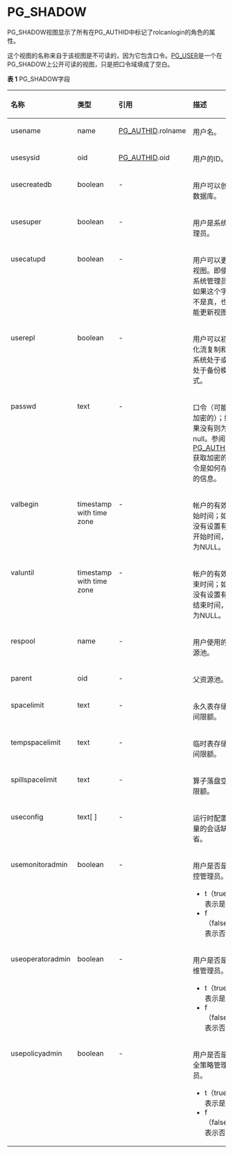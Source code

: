 # PG\_SHADOW<a name="ZH-CN_TOPIC_0289900422"></a>

PG\_SHADOW视图显示了所有在PG\_AUTHID中标记了rolcanlogin的角色的属性。

这个视图的名称来自于该视图是不可读的，因为它包含口令。[PG\_USER](PG_USER.md)是一个在PG\_SHADOW上公开可读的视图，只是把口令域填成了空白。

**表 1**  PG\_SHADOW字段

<a name="zh-cn_topic_0283136753_zh-cn_topic_0237122436_zh-cn_topic_0059778735_t0ad252bdb8024160816353f61e3bad0d"></a>
<table><thead align="left"><tr id="zh-cn_topic_0283136753_zh-cn_topic_0237122436_zh-cn_topic_0059778735_rf5d3d56d7ca540e49df0e63f3a534d81"><th class="cellrowborder" valign="top" width="17.11%" id="mcps1.2.5.1.1"><p id="zh-cn_topic_0283136753_zh-cn_topic_0237122436_zh-cn_topic_0059778735_abeddac62771547d3820cd7abb2121ede"><a name="zh-cn_topic_0283136753_zh-cn_topic_0237122436_zh-cn_topic_0059778735_abeddac62771547d3820cd7abb2121ede"></a><a name="zh-cn_topic_0283136753_zh-cn_topic_0237122436_zh-cn_topic_0059778735_abeddac62771547d3820cd7abb2121ede"></a>名称</p>
</th>
<th class="cellrowborder" valign="top" width="19.17%" id="mcps1.2.5.1.2"><p id="zh-cn_topic_0283136753_zh-cn_topic_0237122436_zh-cn_topic_0059778735_af3e014174746494ab7eb5239b44d1416"><a name="zh-cn_topic_0283136753_zh-cn_topic_0237122436_zh-cn_topic_0059778735_af3e014174746494ab7eb5239b44d1416"></a><a name="zh-cn_topic_0283136753_zh-cn_topic_0237122436_zh-cn_topic_0059778735_af3e014174746494ab7eb5239b44d1416"></a>类型</p>
</th>
<th class="cellrowborder" valign="top" width="21.060000000000002%" id="mcps1.2.5.1.3"><p id="zh-cn_topic_0283136753_zh-cn_topic_0237122436_zh-cn_topic_0059778735_afcf72e94da6a4be884048056c370c7da"><a name="zh-cn_topic_0283136753_zh-cn_topic_0237122436_zh-cn_topic_0059778735_afcf72e94da6a4be884048056c370c7da"></a><a name="zh-cn_topic_0283136753_zh-cn_topic_0237122436_zh-cn_topic_0059778735_afcf72e94da6a4be884048056c370c7da"></a>引用</p>
</th>
<th class="cellrowborder" valign="top" width="42.66%" id="mcps1.2.5.1.4"><p id="zh-cn_topic_0283136753_zh-cn_topic_0237122436_zh-cn_topic_0059778735_a21e6c8f77dd6495c848b83d3b5f4a8df"><a name="zh-cn_topic_0283136753_zh-cn_topic_0237122436_zh-cn_topic_0059778735_a21e6c8f77dd6495c848b83d3b5f4a8df"></a><a name="zh-cn_topic_0283136753_zh-cn_topic_0237122436_zh-cn_topic_0059778735_a21e6c8f77dd6495c848b83d3b5f4a8df"></a>描述</p>
</th>
</tr>
</thead>
<tbody><tr id="zh-cn_topic_0283136753_zh-cn_topic_0237122436_zh-cn_topic_0059778735_r041b7866bcd54f0bb7f394ec81bbaae0"><td class="cellrowborder" valign="top" width="17.11%" headers="mcps1.2.5.1.1 "><p id="zh-cn_topic_0283136753_zh-cn_topic_0237122436_zh-cn_topic_0059778735_afc68bfdeadfb4fda8930c1264c543d6f"><a name="zh-cn_topic_0283136753_zh-cn_topic_0237122436_zh-cn_topic_0059778735_afc68bfdeadfb4fda8930c1264c543d6f"></a><a name="zh-cn_topic_0283136753_zh-cn_topic_0237122436_zh-cn_topic_0059778735_afc68bfdeadfb4fda8930c1264c543d6f"></a>usename</p>
</td>
<td class="cellrowborder" valign="top" width="19.17%" headers="mcps1.2.5.1.2 "><p id="zh-cn_topic_0283136753_zh-cn_topic_0237122436_zh-cn_topic_0059778735_a5c97dba62ae944368ad43223a4007f54"><a name="zh-cn_topic_0283136753_zh-cn_topic_0237122436_zh-cn_topic_0059778735_a5c97dba62ae944368ad43223a4007f54"></a><a name="zh-cn_topic_0283136753_zh-cn_topic_0237122436_zh-cn_topic_0059778735_a5c97dba62ae944368ad43223a4007f54"></a>name</p>
</td>
<td class="cellrowborder" valign="top" width="21.060000000000002%" headers="mcps1.2.5.1.3 "><p id="zh-cn_topic_0283136753_zh-cn_topic_0237122436_zh-cn_topic_0059778735_a3adf7dfe6e344393b54b170751dd20c9"><a name="zh-cn_topic_0283136753_zh-cn_topic_0237122436_zh-cn_topic_0059778735_a3adf7dfe6e344393b54b170751dd20c9"></a><a name="zh-cn_topic_0283136753_zh-cn_topic_0237122436_zh-cn_topic_0059778735_a3adf7dfe6e344393b54b170751dd20c9"></a><a href="PG_AUTHID.md">PG_AUTHID</a>.rolname</p>
</td>
<td class="cellrowborder" valign="top" width="42.66%" headers="mcps1.2.5.1.4 "><p id="zh-cn_topic_0283136753_zh-cn_topic_0237122436_zh-cn_topic_0059778735_aeca26d1e9e8a494cb058b225adda6e87"><a name="zh-cn_topic_0283136753_zh-cn_topic_0237122436_zh-cn_topic_0059778735_aeca26d1e9e8a494cb058b225adda6e87"></a><a name="zh-cn_topic_0283136753_zh-cn_topic_0237122436_zh-cn_topic_0059778735_aeca26d1e9e8a494cb058b225adda6e87"></a>用户名。</p>
</td>
</tr>
<tr id="zh-cn_topic_0283136753_zh-cn_topic_0237122436_zh-cn_topic_0059778735_re1a01047b4844ef88819dc63aa18a5ee"><td class="cellrowborder" valign="top" width="17.11%" headers="mcps1.2.5.1.1 "><p id="zh-cn_topic_0283136753_zh-cn_topic_0237122436_zh-cn_topic_0059778735_a8af985e9fb96466e9d78ad37f0f7bc00"><a name="zh-cn_topic_0283136753_zh-cn_topic_0237122436_zh-cn_topic_0059778735_a8af985e9fb96466e9d78ad37f0f7bc00"></a><a name="zh-cn_topic_0283136753_zh-cn_topic_0237122436_zh-cn_topic_0059778735_a8af985e9fb96466e9d78ad37f0f7bc00"></a>usesysid</p>
</td>
<td class="cellrowborder" valign="top" width="19.17%" headers="mcps1.2.5.1.2 "><p id="zh-cn_topic_0283136753_zh-cn_topic_0237122436_zh-cn_topic_0059778735_a89058e2e5dcf4d7ba155343b157b3229"><a name="zh-cn_topic_0283136753_zh-cn_topic_0237122436_zh-cn_topic_0059778735_a89058e2e5dcf4d7ba155343b157b3229"></a><a name="zh-cn_topic_0283136753_zh-cn_topic_0237122436_zh-cn_topic_0059778735_a89058e2e5dcf4d7ba155343b157b3229"></a>oid</p>
</td>
<td class="cellrowborder" valign="top" width="21.060000000000002%" headers="mcps1.2.5.1.3 "><p id="zh-cn_topic_0283136753_zh-cn_topic_0237122436_zh-cn_topic_0059778735_a17e51b6257574da7bf6c8459b81c2f03"><a name="zh-cn_topic_0283136753_zh-cn_topic_0237122436_zh-cn_topic_0059778735_a17e51b6257574da7bf6c8459b81c2f03"></a><a name="zh-cn_topic_0283136753_zh-cn_topic_0237122436_zh-cn_topic_0059778735_a17e51b6257574da7bf6c8459b81c2f03"></a><a href="PG_AUTHID.md">PG_AUTHID</a>.oid</p>
</td>
<td class="cellrowborder" valign="top" width="42.66%" headers="mcps1.2.5.1.4 "><p id="zh-cn_topic_0283136753_zh-cn_topic_0237122436_zh-cn_topic_0059778735_a78b4cd623d584eec802ee44cffd1ecd6"><a name="zh-cn_topic_0283136753_zh-cn_topic_0237122436_zh-cn_topic_0059778735_a78b4cd623d584eec802ee44cffd1ecd6"></a><a name="zh-cn_topic_0283136753_zh-cn_topic_0237122436_zh-cn_topic_0059778735_a78b4cd623d584eec802ee44cffd1ecd6"></a>用户的ID。</p>
</td>
</tr>
<tr id="zh-cn_topic_0283136753_zh-cn_topic_0237122436_zh-cn_topic_0059778735_rfb0982b9fd3b4760ab6b2748c7c82002"><td class="cellrowborder" valign="top" width="17.11%" headers="mcps1.2.5.1.1 "><p id="zh-cn_topic_0283136753_zh-cn_topic_0237122436_zh-cn_topic_0059778735_a1205d8d899ad4128bf95ef2b21ce3198"><a name="zh-cn_topic_0283136753_zh-cn_topic_0237122436_zh-cn_topic_0059778735_a1205d8d899ad4128bf95ef2b21ce3198"></a><a name="zh-cn_topic_0283136753_zh-cn_topic_0237122436_zh-cn_topic_0059778735_a1205d8d899ad4128bf95ef2b21ce3198"></a>usecreatedb</p>
</td>
<td class="cellrowborder" valign="top" width="19.17%" headers="mcps1.2.5.1.2 "><p id="zh-cn_topic_0283136753_zh-cn_topic_0237122436_zh-cn_topic_0059778735_ab2d16a44fb66402e92f3cd750295c075"><a name="zh-cn_topic_0283136753_zh-cn_topic_0237122436_zh-cn_topic_0059778735_ab2d16a44fb66402e92f3cd750295c075"></a><a name="zh-cn_topic_0283136753_zh-cn_topic_0237122436_zh-cn_topic_0059778735_ab2d16a44fb66402e92f3cd750295c075"></a><span id="zh-cn_topic_0283136753_zh-cn_topic_0237122436_text4110943203015"><a name="zh-cn_topic_0283136753_zh-cn_topic_0237122436_text4110943203015"></a><a name="zh-cn_topic_0283136753_zh-cn_topic_0237122436_text4110943203015"></a>boolean</span></p>
</td>
<td class="cellrowborder" valign="top" width="21.060000000000002%" headers="mcps1.2.5.1.3 "><p id="zh-cn_topic_0283136753_zh-cn_topic_0237122436_zh-cn_topic_0059778735_a87c3314cb6834efa85f19d3771d9e57f"><a name="zh-cn_topic_0283136753_zh-cn_topic_0237122436_zh-cn_topic_0059778735_a87c3314cb6834efa85f19d3771d9e57f"></a><a name="zh-cn_topic_0283136753_zh-cn_topic_0237122436_zh-cn_topic_0059778735_a87c3314cb6834efa85f19d3771d9e57f"></a>-</p>
</td>
<td class="cellrowborder" valign="top" width="42.66%" headers="mcps1.2.5.1.4 "><p id="zh-cn_topic_0283136753_zh-cn_topic_0237122436_zh-cn_topic_0059778735_aa713b531ea034bfbbccbedbab4421a68"><a name="zh-cn_topic_0283136753_zh-cn_topic_0237122436_zh-cn_topic_0059778735_aa713b531ea034bfbbccbedbab4421a68"></a><a name="zh-cn_topic_0283136753_zh-cn_topic_0237122436_zh-cn_topic_0059778735_aa713b531ea034bfbbccbedbab4421a68"></a>用户可以创建数据库。</p>
</td>
</tr>
<tr id="zh-cn_topic_0283136753_zh-cn_topic_0237122436_zh-cn_topic_0059778735_r961171593705479c9d8ff1b973448f7c"><td class="cellrowborder" valign="top" width="17.11%" headers="mcps1.2.5.1.1 "><p id="zh-cn_topic_0283136753_zh-cn_topic_0237122436_zh-cn_topic_0059778735_ac850ae85feb24d09b9f181ee19daa83c"><a name="zh-cn_topic_0283136753_zh-cn_topic_0237122436_zh-cn_topic_0059778735_ac850ae85feb24d09b9f181ee19daa83c"></a><a name="zh-cn_topic_0283136753_zh-cn_topic_0237122436_zh-cn_topic_0059778735_ac850ae85feb24d09b9f181ee19daa83c"></a>usesuper</p>
</td>
<td class="cellrowborder" valign="top" width="19.17%" headers="mcps1.2.5.1.2 "><p id="zh-cn_topic_0283136753_zh-cn_topic_0237122436_zh-cn_topic_0059778735_ade18f3fd26974f87a811bf2a89414be4"><a name="zh-cn_topic_0283136753_zh-cn_topic_0237122436_zh-cn_topic_0059778735_ade18f3fd26974f87a811bf2a89414be4"></a><a name="zh-cn_topic_0283136753_zh-cn_topic_0237122436_zh-cn_topic_0059778735_ade18f3fd26974f87a811bf2a89414be4"></a><span id="text1695868184111"><a name="text1695868184111"></a><a name="text1695868184111"></a>boolean</span></p>
</td>
<td class="cellrowborder" valign="top" width="21.060000000000002%" headers="mcps1.2.5.1.3 "><p id="zh-cn_topic_0283136753_zh-cn_topic_0237122436_zh-cn_topic_0059778735_af73c6cdd90a74a80b0c0dbf3749ca799"><a name="zh-cn_topic_0283136753_zh-cn_topic_0237122436_zh-cn_topic_0059778735_af73c6cdd90a74a80b0c0dbf3749ca799"></a><a name="zh-cn_topic_0283136753_zh-cn_topic_0237122436_zh-cn_topic_0059778735_af73c6cdd90a74a80b0c0dbf3749ca799"></a>-</p>
</td>
<td class="cellrowborder" valign="top" width="42.66%" headers="mcps1.2.5.1.4 "><p id="zh-cn_topic_0283136753_zh-cn_topic_0237122436_zh-cn_topic_0059778735_a666f1dbda19746eaacde1724712f9629"><a name="zh-cn_topic_0283136753_zh-cn_topic_0237122436_zh-cn_topic_0059778735_a666f1dbda19746eaacde1724712f9629"></a><a name="zh-cn_topic_0283136753_zh-cn_topic_0237122436_zh-cn_topic_0059778735_a666f1dbda19746eaacde1724712f9629"></a>用户是系统管理员。</p>
</td>
</tr>
<tr id="zh-cn_topic_0283136753_zh-cn_topic_0237122436_zh-cn_topic_0059778735_r3796df17669344d4a6c38ddb13156115"><td class="cellrowborder" valign="top" width="17.11%" headers="mcps1.2.5.1.1 "><p id="zh-cn_topic_0283136753_zh-cn_topic_0237122436_zh-cn_topic_0059778735_a11c3a84d3f9a4c2c8f06a9ffb1d50c1a"><a name="zh-cn_topic_0283136753_zh-cn_topic_0237122436_zh-cn_topic_0059778735_a11c3a84d3f9a4c2c8f06a9ffb1d50c1a"></a><a name="zh-cn_topic_0283136753_zh-cn_topic_0237122436_zh-cn_topic_0059778735_a11c3a84d3f9a4c2c8f06a9ffb1d50c1a"></a>usecatupd</p>
</td>
<td class="cellrowborder" valign="top" width="19.17%" headers="mcps1.2.5.1.2 "><p id="zh-cn_topic_0283136753_zh-cn_topic_0237122436_zh-cn_topic_0059778735_addf4e40c76fa4231acadd47c958141d5"><a name="zh-cn_topic_0283136753_zh-cn_topic_0237122436_zh-cn_topic_0059778735_addf4e40c76fa4231acadd47c958141d5"></a><a name="zh-cn_topic_0283136753_zh-cn_topic_0237122436_zh-cn_topic_0059778735_addf4e40c76fa4231acadd47c958141d5"></a><span id="text658312106414"><a name="text658312106414"></a><a name="text658312106414"></a>boolean</span></p>
</td>
<td class="cellrowborder" valign="top" width="21.060000000000002%" headers="mcps1.2.5.1.3 "><p id="zh-cn_topic_0283136753_zh-cn_topic_0237122436_zh-cn_topic_0059778735_a3b709924c64b4b759054c909284294d2"><a name="zh-cn_topic_0283136753_zh-cn_topic_0237122436_zh-cn_topic_0059778735_a3b709924c64b4b759054c909284294d2"></a><a name="zh-cn_topic_0283136753_zh-cn_topic_0237122436_zh-cn_topic_0059778735_a3b709924c64b4b759054c909284294d2"></a>-</p>
</td>
<td class="cellrowborder" valign="top" width="42.66%" headers="mcps1.2.5.1.4 "><p id="zh-cn_topic_0283136753_zh-cn_topic_0237122436_zh-cn_topic_0059778735_a2b095abc97a349e2acbc63a5a49e6e9b"><a name="zh-cn_topic_0283136753_zh-cn_topic_0237122436_zh-cn_topic_0059778735_a2b095abc97a349e2acbc63a5a49e6e9b"></a><a name="zh-cn_topic_0283136753_zh-cn_topic_0237122436_zh-cn_topic_0059778735_a2b095abc97a349e2acbc63a5a49e6e9b"></a>用户可以更新视图。即使是系统管理员，如果这个字段不是真，也不能更新视图。</p>
</td>
</tr>
<tr id="zh-cn_topic_0283136753_zh-cn_topic_0237122436_zh-cn_topic_0059778735_re9aaabc185774cdbb2646a6582bcf4ca"><td class="cellrowborder" valign="top" width="17.11%" headers="mcps1.2.5.1.1 "><p id="zh-cn_topic_0283136753_zh-cn_topic_0237122436_zh-cn_topic_0059778735_a98cd6ef35fd24b428047c76b370545b9"><a name="zh-cn_topic_0283136753_zh-cn_topic_0237122436_zh-cn_topic_0059778735_a98cd6ef35fd24b428047c76b370545b9"></a><a name="zh-cn_topic_0283136753_zh-cn_topic_0237122436_zh-cn_topic_0059778735_a98cd6ef35fd24b428047c76b370545b9"></a>userepl</p>
</td>
<td class="cellrowborder" valign="top" width="19.17%" headers="mcps1.2.5.1.2 "><p id="zh-cn_topic_0283136753_zh-cn_topic_0237122436_zh-cn_topic_0059778735_ab6209420c4da4c14abdc91f15c512d61"><a name="zh-cn_topic_0283136753_zh-cn_topic_0237122436_zh-cn_topic_0059778735_ab6209420c4da4c14abdc91f15c512d61"></a><a name="zh-cn_topic_0283136753_zh-cn_topic_0237122436_zh-cn_topic_0059778735_ab6209420c4da4c14abdc91f15c512d61"></a><span id="text4803171214418"><a name="text4803171214418"></a><a name="text4803171214418"></a>boolean</span></p>
</td>
<td class="cellrowborder" valign="top" width="21.060000000000002%" headers="mcps1.2.5.1.3 "><p id="zh-cn_topic_0283136753_zh-cn_topic_0237122436_zh-cn_topic_0059778735_a68de9fca01ff4ca5a4046da4dad3d480"><a name="zh-cn_topic_0283136753_zh-cn_topic_0237122436_zh-cn_topic_0059778735_a68de9fca01ff4ca5a4046da4dad3d480"></a><a name="zh-cn_topic_0283136753_zh-cn_topic_0237122436_zh-cn_topic_0059778735_a68de9fca01ff4ca5a4046da4dad3d480"></a>-</p>
</td>
<td class="cellrowborder" valign="top" width="42.66%" headers="mcps1.2.5.1.4 "><p id="zh-cn_topic_0283136753_zh-cn_topic_0237122436_zh-cn_topic_0059778735_a8951703ff52d4aa5bb77c81c5128e9bf"><a name="zh-cn_topic_0283136753_zh-cn_topic_0237122436_zh-cn_topic_0059778735_a8951703ff52d4aa5bb77c81c5128e9bf"></a><a name="zh-cn_topic_0283136753_zh-cn_topic_0237122436_zh-cn_topic_0059778735_a8951703ff52d4aa5bb77c81c5128e9bf"></a>用户可以初始化流复制和使系统处于或不处于备份模式。</p>
</td>
</tr>
<tr id="zh-cn_topic_0283136753_zh-cn_topic_0237122436_zh-cn_topic_0059778735_rf183f36aeb5149d99ad565d8832d20e0"><td class="cellrowborder" valign="top" width="17.11%" headers="mcps1.2.5.1.1 "><p id="zh-cn_topic_0283136753_zh-cn_topic_0237122436_zh-cn_topic_0059778735_a4e777a5ee8594f399887f85a3c1138de"><a name="zh-cn_topic_0283136753_zh-cn_topic_0237122436_zh-cn_topic_0059778735_a4e777a5ee8594f399887f85a3c1138de"></a><a name="zh-cn_topic_0283136753_zh-cn_topic_0237122436_zh-cn_topic_0059778735_a4e777a5ee8594f399887f85a3c1138de"></a>passwd</p>
</td>
<td class="cellrowborder" valign="top" width="19.17%" headers="mcps1.2.5.1.2 "><p id="zh-cn_topic_0283136753_zh-cn_topic_0237122436_zh-cn_topic_0059778735_aefc345d7cb9a4fc698dc1f87a6d8f5fe"><a name="zh-cn_topic_0283136753_zh-cn_topic_0237122436_zh-cn_topic_0059778735_aefc345d7cb9a4fc698dc1f87a6d8f5fe"></a><a name="zh-cn_topic_0283136753_zh-cn_topic_0237122436_zh-cn_topic_0059778735_aefc345d7cb9a4fc698dc1f87a6d8f5fe"></a>text</p>
</td>
<td class="cellrowborder" valign="top" width="21.060000000000002%" headers="mcps1.2.5.1.3 "><p id="zh-cn_topic_0283136753_zh-cn_topic_0237122436_zh-cn_topic_0059778735_a8cc1621b1d6a46d0af01f6c667f3df47"><a name="zh-cn_topic_0283136753_zh-cn_topic_0237122436_zh-cn_topic_0059778735_a8cc1621b1d6a46d0af01f6c667f3df47"></a><a name="zh-cn_topic_0283136753_zh-cn_topic_0237122436_zh-cn_topic_0059778735_a8cc1621b1d6a46d0af01f6c667f3df47"></a>-</p>
</td>
<td class="cellrowborder" valign="top" width="42.66%" headers="mcps1.2.5.1.4 "><p id="zh-cn_topic_0283136753_zh-cn_topic_0237122436_zh-cn_topic_0059778735_a018f28333aa342b4969f46d41003d1a0"><a name="zh-cn_topic_0283136753_zh-cn_topic_0237122436_zh-cn_topic_0059778735_a018f28333aa342b4969f46d41003d1a0"></a><a name="zh-cn_topic_0283136753_zh-cn_topic_0237122436_zh-cn_topic_0059778735_a018f28333aa342b4969f46d41003d1a0"></a>口令（可能是加密的）；如果没有则为null。参阅<a href="PG_AUTHID.md">PG_AUTHID</a>获取加密的口令是如何存储的信息。</p>
</td>
</tr>
<tr id="zh-cn_topic_0283136753_zh-cn_topic_0237122436_zh-cn_topic_0059778735_rc18c23dc39864920ab6f1e9dd98ee71b"><td class="cellrowborder" valign="top" width="17.11%" headers="mcps1.2.5.1.1 "><p id="zh-cn_topic_0283136753_zh-cn_topic_0237122436_zh-cn_topic_0059778735_a83b34462307c49fa98c01bf6dfa12843"><a name="zh-cn_topic_0283136753_zh-cn_topic_0237122436_zh-cn_topic_0059778735_a83b34462307c49fa98c01bf6dfa12843"></a><a name="zh-cn_topic_0283136753_zh-cn_topic_0237122436_zh-cn_topic_0059778735_a83b34462307c49fa98c01bf6dfa12843"></a>valbegin</p>
</td>
<td class="cellrowborder" valign="top" width="19.17%" headers="mcps1.2.5.1.2 "><p id="zh-cn_topic_0283136753_zh-cn_topic_0237122436_zh-cn_topic_0059778735_a452e2ee057074766a156dfb7b08f1923"><a name="zh-cn_topic_0283136753_zh-cn_topic_0237122436_zh-cn_topic_0059778735_a452e2ee057074766a156dfb7b08f1923"></a><a name="zh-cn_topic_0283136753_zh-cn_topic_0237122436_zh-cn_topic_0059778735_a452e2ee057074766a156dfb7b08f1923"></a>timestamp with time zone</p>
</td>
<td class="cellrowborder" valign="top" width="21.060000000000002%" headers="mcps1.2.5.1.3 "><p id="zh-cn_topic_0283136753_zh-cn_topic_0237122436_zh-cn_topic_0059778735_ad02b56189e1740909b391efba88a31d7"><a name="zh-cn_topic_0283136753_zh-cn_topic_0237122436_zh-cn_topic_0059778735_ad02b56189e1740909b391efba88a31d7"></a><a name="zh-cn_topic_0283136753_zh-cn_topic_0237122436_zh-cn_topic_0059778735_ad02b56189e1740909b391efba88a31d7"></a>-</p>
</td>
<td class="cellrowborder" valign="top" width="42.66%" headers="mcps1.2.5.1.4 "><p id="zh-cn_topic_0283136753_zh-cn_topic_0237122436_zh-cn_topic_0059778735_a54cb732059ff4aed89226377754f3b41"><a name="zh-cn_topic_0283136753_zh-cn_topic_0237122436_zh-cn_topic_0059778735_a54cb732059ff4aed89226377754f3b41"></a><a name="zh-cn_topic_0283136753_zh-cn_topic_0237122436_zh-cn_topic_0059778735_a54cb732059ff4aed89226377754f3b41"></a>帐户的有效开始时间；如果没有设置有效开始时间，则为NULL。</p>
</td>
</tr>
<tr id="zh-cn_topic_0283136753_zh-cn_topic_0237122436_zh-cn_topic_0059778735_r5c2435f56c8b49eaa95506bb7f7ba56a"><td class="cellrowborder" valign="top" width="17.11%" headers="mcps1.2.5.1.1 "><p id="zh-cn_topic_0283136753_zh-cn_topic_0237122436_zh-cn_topic_0059778735_a73bd9bbe71604055af02152fd3064c28"><a name="zh-cn_topic_0283136753_zh-cn_topic_0237122436_zh-cn_topic_0059778735_a73bd9bbe71604055af02152fd3064c28"></a><a name="zh-cn_topic_0283136753_zh-cn_topic_0237122436_zh-cn_topic_0059778735_a73bd9bbe71604055af02152fd3064c28"></a>valuntil</p>
</td>
<td class="cellrowborder" valign="top" width="19.17%" headers="mcps1.2.5.1.2 "><p id="zh-cn_topic_0283136753_zh-cn_topic_0237122436_p11704544143516"><a name="zh-cn_topic_0283136753_zh-cn_topic_0237122436_p11704544143516"></a><a name="zh-cn_topic_0283136753_zh-cn_topic_0237122436_p11704544143516"></a>timestamp with time zone</p>
</td>
<td class="cellrowborder" valign="top" width="21.060000000000002%" headers="mcps1.2.5.1.3 "><p id="zh-cn_topic_0283136753_zh-cn_topic_0237122436_zh-cn_topic_0059778735_a8354d5505d9d45448e110d9f981528ff"><a name="zh-cn_topic_0283136753_zh-cn_topic_0237122436_zh-cn_topic_0059778735_a8354d5505d9d45448e110d9f981528ff"></a><a name="zh-cn_topic_0283136753_zh-cn_topic_0237122436_zh-cn_topic_0059778735_a8354d5505d9d45448e110d9f981528ff"></a>-</p>
</td>
<td class="cellrowborder" valign="top" width="42.66%" headers="mcps1.2.5.1.4 "><p id="zh-cn_topic_0283136753_zh-cn_topic_0237122436_zh-cn_topic_0059778735_a7b774bdc57d1420c88c883de8e3e1035"><a name="zh-cn_topic_0283136753_zh-cn_topic_0237122436_zh-cn_topic_0059778735_a7b774bdc57d1420c88c883de8e3e1035"></a><a name="zh-cn_topic_0283136753_zh-cn_topic_0237122436_zh-cn_topic_0059778735_a7b774bdc57d1420c88c883de8e3e1035"></a>帐户的有效结束时间；如果没有设置有效结束时间，则为NULL。</p>
</td>
</tr>
<tr id="zh-cn_topic_0283136753_zh-cn_topic_0237122436_zh-cn_topic_0059778735_rdcd0717be1c94ab4b9b58d9b7e9c34d1"><td class="cellrowborder" valign="top" width="17.11%" headers="mcps1.2.5.1.1 "><p id="zh-cn_topic_0283136753_zh-cn_topic_0237122436_zh-cn_topic_0059778735_af354588a99d64b7fa8dd489d3e5b5639"><a name="zh-cn_topic_0283136753_zh-cn_topic_0237122436_zh-cn_topic_0059778735_af354588a99d64b7fa8dd489d3e5b5639"></a><a name="zh-cn_topic_0283136753_zh-cn_topic_0237122436_zh-cn_topic_0059778735_af354588a99d64b7fa8dd489d3e5b5639"></a>respool</p>
</td>
<td class="cellrowborder" valign="top" width="19.17%" headers="mcps1.2.5.1.2 "><p id="zh-cn_topic_0283136753_zh-cn_topic_0237122436_zh-cn_topic_0059778735_a34ae6658d3154ae59bb553fa77490a19"><a name="zh-cn_topic_0283136753_zh-cn_topic_0237122436_zh-cn_topic_0059778735_a34ae6658d3154ae59bb553fa77490a19"></a><a name="zh-cn_topic_0283136753_zh-cn_topic_0237122436_zh-cn_topic_0059778735_a34ae6658d3154ae59bb553fa77490a19"></a>name</p>
</td>
<td class="cellrowborder" valign="top" width="21.060000000000002%" headers="mcps1.2.5.1.3 "><p id="zh-cn_topic_0283136753_zh-cn_topic_0237122436_zh-cn_topic_0059778735_af0c67a378d884ccfa727327fd804933a"><a name="zh-cn_topic_0283136753_zh-cn_topic_0237122436_zh-cn_topic_0059778735_af0c67a378d884ccfa727327fd804933a"></a><a name="zh-cn_topic_0283136753_zh-cn_topic_0237122436_zh-cn_topic_0059778735_af0c67a378d884ccfa727327fd804933a"></a>-</p>
</td>
<td class="cellrowborder" valign="top" width="42.66%" headers="mcps1.2.5.1.4 "><p id="zh-cn_topic_0283136753_zh-cn_topic_0237122436_zh-cn_topic_0059778735_a066596b038bf4b8ca30334dcd392a41d"><a name="zh-cn_topic_0283136753_zh-cn_topic_0237122436_zh-cn_topic_0059778735_a066596b038bf4b8ca30334dcd392a41d"></a><a name="zh-cn_topic_0283136753_zh-cn_topic_0237122436_zh-cn_topic_0059778735_a066596b038bf4b8ca30334dcd392a41d"></a>用户使用的资源池。</p>
</td>
</tr>
<tr id="zh-cn_topic_0283136753_zh-cn_topic_0237122436_row22455415144327"><td class="cellrowborder" valign="top" width="17.11%" headers="mcps1.2.5.1.1 "><p id="zh-cn_topic_0283136753_zh-cn_topic_0237122436_p6949296144327"><a name="zh-cn_topic_0283136753_zh-cn_topic_0237122436_p6949296144327"></a><a name="zh-cn_topic_0283136753_zh-cn_topic_0237122436_p6949296144327"></a>parent</p>
</td>
<td class="cellrowborder" valign="top" width="19.17%" headers="mcps1.2.5.1.2 "><p id="zh-cn_topic_0283136753_zh-cn_topic_0237122436_p26022065144327"><a name="zh-cn_topic_0283136753_zh-cn_topic_0237122436_p26022065144327"></a><a name="zh-cn_topic_0283136753_zh-cn_topic_0237122436_p26022065144327"></a>oid</p>
</td>
<td class="cellrowborder" valign="top" width="21.060000000000002%" headers="mcps1.2.5.1.3 "><p id="zh-cn_topic_0283136753_zh-cn_topic_0237122436_p27412515144327"><a name="zh-cn_topic_0283136753_zh-cn_topic_0237122436_p27412515144327"></a><a name="zh-cn_topic_0283136753_zh-cn_topic_0237122436_p27412515144327"></a>-</p>
</td>
<td class="cellrowborder" valign="top" width="42.66%" headers="mcps1.2.5.1.4 "><p id="zh-cn_topic_0283136753_zh-cn_topic_0237122436_p5821229144327"><a name="zh-cn_topic_0283136753_zh-cn_topic_0237122436_p5821229144327"></a><a name="zh-cn_topic_0283136753_zh-cn_topic_0237122436_p5821229144327"></a>父资源池。</p>
</td>
</tr>
<tr id="zh-cn_topic_0283136753_zh-cn_topic_0237122436_row48725342144323"><td class="cellrowborder" valign="top" width="17.11%" headers="mcps1.2.5.1.1 "><p id="zh-cn_topic_0283136753_zh-cn_topic_0237122436_p54438649144323"><a name="zh-cn_topic_0283136753_zh-cn_topic_0237122436_p54438649144323"></a><a name="zh-cn_topic_0283136753_zh-cn_topic_0237122436_p54438649144323"></a>spacelimit</p>
</td>
<td class="cellrowborder" valign="top" width="19.17%" headers="mcps1.2.5.1.2 "><p id="zh-cn_topic_0283136753_zh-cn_topic_0237122436_p47454461144323"><a name="zh-cn_topic_0283136753_zh-cn_topic_0237122436_p47454461144323"></a><a name="zh-cn_topic_0283136753_zh-cn_topic_0237122436_p47454461144323"></a>text</p>
</td>
<td class="cellrowborder" valign="top" width="21.060000000000002%" headers="mcps1.2.5.1.3 "><p id="zh-cn_topic_0283136753_zh-cn_topic_0237122436_p18606096144323"><a name="zh-cn_topic_0283136753_zh-cn_topic_0237122436_p18606096144323"></a><a name="zh-cn_topic_0283136753_zh-cn_topic_0237122436_p18606096144323"></a>-</p>
</td>
<td class="cellrowborder" valign="top" width="42.66%" headers="mcps1.2.5.1.4 "><p id="zh-cn_topic_0283136753_zh-cn_topic_0237122436_p30698845144323"><a name="zh-cn_topic_0283136753_zh-cn_topic_0237122436_p30698845144323"></a><a name="zh-cn_topic_0283136753_zh-cn_topic_0237122436_p30698845144323"></a>永久表存储空间限额。</p>
</td>
</tr>
<tr id="zh-cn_topic_0283136753_zh-cn_topic_0237122436_row1765533494117"><td class="cellrowborder" valign="top" width="17.11%" headers="mcps1.2.5.1.1 "><p id="zh-cn_topic_0283136753_zh-cn_topic_0237122436_p4655634104116"><a name="zh-cn_topic_0283136753_zh-cn_topic_0237122436_p4655634104116"></a><a name="zh-cn_topic_0283136753_zh-cn_topic_0237122436_p4655634104116"></a>tempspacelimit</p>
</td>
<td class="cellrowborder" valign="top" width="19.17%" headers="mcps1.2.5.1.2 "><p id="zh-cn_topic_0283136753_zh-cn_topic_0237122436_p196551134184117"><a name="zh-cn_topic_0283136753_zh-cn_topic_0237122436_p196551134184117"></a><a name="zh-cn_topic_0283136753_zh-cn_topic_0237122436_p196551134184117"></a>text</p>
</td>
<td class="cellrowborder" valign="top" width="21.060000000000002%" headers="mcps1.2.5.1.3 "><p id="zh-cn_topic_0283136753_zh-cn_topic_0237122436_p11655103434118"><a name="zh-cn_topic_0283136753_zh-cn_topic_0237122436_p11655103434118"></a><a name="zh-cn_topic_0283136753_zh-cn_topic_0237122436_p11655103434118"></a>-</p>
</td>
<td class="cellrowborder" valign="top" width="42.66%" headers="mcps1.2.5.1.4 "><p id="zh-cn_topic_0283136753_zh-cn_topic_0237122436_p12655334144111"><a name="zh-cn_topic_0283136753_zh-cn_topic_0237122436_p12655334144111"></a><a name="zh-cn_topic_0283136753_zh-cn_topic_0237122436_p12655334144111"></a>临时表存储空间限额。</p>
</td>
</tr>
<tr id="zh-cn_topic_0283136753_zh-cn_topic_0237122436_row3383113514416"><td class="cellrowborder" valign="top" width="17.11%" headers="mcps1.2.5.1.1 "><p id="zh-cn_topic_0283136753_zh-cn_topic_0237122436_p838343511413"><a name="zh-cn_topic_0283136753_zh-cn_topic_0237122436_p838343511413"></a><a name="zh-cn_topic_0283136753_zh-cn_topic_0237122436_p838343511413"></a>spillspacelimit</p>
</td>
<td class="cellrowborder" valign="top" width="19.17%" headers="mcps1.2.5.1.2 "><p id="zh-cn_topic_0283136753_zh-cn_topic_0237122436_p9384535104116"><a name="zh-cn_topic_0283136753_zh-cn_topic_0237122436_p9384535104116"></a><a name="zh-cn_topic_0283136753_zh-cn_topic_0237122436_p9384535104116"></a>text</p>
</td>
<td class="cellrowborder" valign="top" width="21.060000000000002%" headers="mcps1.2.5.1.3 "><p id="zh-cn_topic_0283136753_zh-cn_topic_0237122436_p2384335204116"><a name="zh-cn_topic_0283136753_zh-cn_topic_0237122436_p2384335204116"></a><a name="zh-cn_topic_0283136753_zh-cn_topic_0237122436_p2384335204116"></a>-</p>
</td>
<td class="cellrowborder" valign="top" width="42.66%" headers="mcps1.2.5.1.4 "><p id="zh-cn_topic_0283136753_zh-cn_topic_0237122436_p18384183512416"><a name="zh-cn_topic_0283136753_zh-cn_topic_0237122436_p18384183512416"></a><a name="zh-cn_topic_0283136753_zh-cn_topic_0237122436_p18384183512416"></a>算子落盘空间限额。</p>
</td>
</tr>
<tr id="row134926198301"><td class="cellrowborder" valign="top" width="17.11%" headers="mcps1.2.5.1.1 "><p id="zh-cn_topic_0059778735_a525760dfcf7e4e878ad7013070ee4d74"><a name="zh-cn_topic_0059778735_a525760dfcf7e4e878ad7013070ee4d74"></a><a name="zh-cn_topic_0059778735_a525760dfcf7e4e878ad7013070ee4d74"></a>useconfig</p>
</td>
<td class="cellrowborder" valign="top" width="19.17%" headers="mcps1.2.5.1.2 "><p id="zh-cn_topic_0059778735_a9eac0658c8da4a3ba7e3d7a7732d1762"><a name="zh-cn_topic_0059778735_a9eac0658c8da4a3ba7e3d7a7732d1762"></a><a name="zh-cn_topic_0059778735_a9eac0658c8da4a3ba7e3d7a7732d1762"></a>text[ ]</p>
</td>
<td class="cellrowborder" valign="top" width="21.060000000000002%" headers="mcps1.2.5.1.3 "><p id="zh-cn_topic_0059778735_a34793eccd7b64e048ac4065050f1e4e1"><a name="zh-cn_topic_0059778735_a34793eccd7b64e048ac4065050f1e4e1"></a><a name="zh-cn_topic_0059778735_a34793eccd7b64e048ac4065050f1e4e1"></a>-</p>
</td>
<td class="cellrowborder" valign="top" width="42.66%" headers="mcps1.2.5.1.4 "><p id="zh-cn_topic_0059778735_af3df05f427ed4a7795e7686531eff4cb"><a name="zh-cn_topic_0059778735_af3df05f427ed4a7795e7686531eff4cb"></a><a name="zh-cn_topic_0059778735_af3df05f427ed4a7795e7686531eff4cb"></a>运行时配置变量的会话缺省。</p>
</td>
</tr>
<tr id="row1039772718307"><td class="cellrowborder" valign="top" width="17.11%" headers="mcps1.2.5.1.1 "><p id="p526312301779"><a name="p526312301779"></a><a name="p526312301779"></a>usemonitoradmin</p>
</td>
<td class="cellrowborder" valign="top" width="19.17%" headers="mcps1.2.5.1.2 "><p id="p2263173017719"><a name="p2263173017719"></a><a name="p2263173017719"></a>boolean</p>
</td>
<td class="cellrowborder" valign="top" width="21.060000000000002%" headers="mcps1.2.5.1.3 "><p id="p0263730774"><a name="p0263730774"></a><a name="p0263730774"></a>-</p>
</td>
<td class="cellrowborder" valign="top" width="42.66%" headers="mcps1.2.5.1.4 "><p id="p1826310301679"><a name="p1826310301679"></a><a name="p1826310301679"></a>用户是否是监控管理员。</p>
<a name="ul2871145284717"></a><a name="ul2871145284717"></a><ul id="ul2871145284717"><li>t（true）：表示是。</li><li>f（false）：表示否。</li></ul>
</td>
</tr>
<tr id="row494752117304"><td class="cellrowborder" valign="top" width="17.11%" headers="mcps1.2.5.1.1 "><p id="p18637357712"><a name="p18637357712"></a><a name="p18637357712"></a>useoperatoradmin</p>
</td>
<td class="cellrowborder" valign="top" width="19.17%" headers="mcps1.2.5.1.2 "><p id="p8631535475"><a name="p8631535475"></a><a name="p8631535475"></a>boolean</p>
</td>
<td class="cellrowborder" valign="top" width="21.060000000000002%" headers="mcps1.2.5.1.3 "><p id="p136317358714"><a name="p136317358714"></a><a name="p136317358714"></a>-</p>
</td>
<td class="cellrowborder" valign="top" width="42.66%" headers="mcps1.2.5.1.4 "><p id="p1632351715"><a name="p1632351715"></a><a name="p1632351715"></a>用户是否是运维管理员。</p>
<a name="ul0974145914478"></a><a name="ul0974145914478"></a><ul id="ul0974145914478"><li>t（true）：表示是。</li><li>f（false）：表示否。</li></ul>
</td>
</tr>
<tr id="row198620244302"><td class="cellrowborder" valign="top" width="17.11%" headers="mcps1.2.5.1.1 "><p id="p116991389717"><a name="p116991389717"></a><a name="p116991389717"></a>usepolicyadmin</p>
</td>
<td class="cellrowborder" valign="top" width="19.17%" headers="mcps1.2.5.1.2 "><p id="p570093811710"><a name="p570093811710"></a><a name="p570093811710"></a>boolean</p>
</td>
<td class="cellrowborder" valign="top" width="21.060000000000002%" headers="mcps1.2.5.1.3 "><p id="p27001938775"><a name="p27001938775"></a><a name="p27001938775"></a>-</p>
</td>
<td class="cellrowborder" valign="top" width="42.66%" headers="mcps1.2.5.1.4 "><p id="p3700143810716"><a name="p3700143810716"></a><a name="p3700143810716"></a>用户是否是安全策略管理员。</p>
<a name="ul188541077485"></a><a name="ul188541077485"></a><ul id="ul188541077485"><li>t（true）：表示是。</li><li>f（false）：表示否。</li></ul>
</td>
</tr>
</tbody>
</table>

